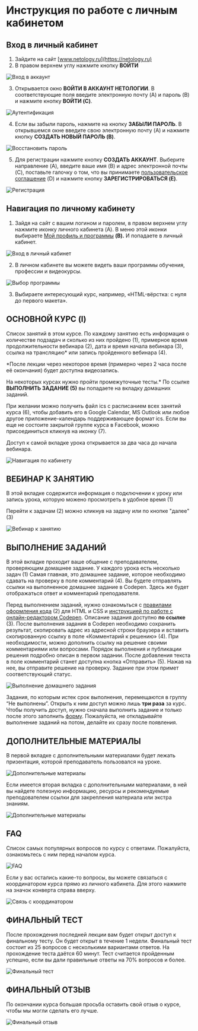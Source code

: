 # Инструкция по работе с личным кабинетом

## Вход в личный кабинет 
1. Зайдите на сайт [www.netology.ru](https://netology.ru)
2. В правом верхнем углу нажмите кнопку **ВОЙТИ**

![Вход в аккаунт](../img/account-enter.png)

3. Открывается окно **ВОЙТИ В АККАУНТ НЕТОЛОГИИ**. В соответствующие поля введите электронную почту (A) и пароль (B) и нажмите кнопку **ВОЙТИ (C)**.

![Аутентификация](../img/account-autentification.png)

4. Если вы забыли пароль, нажмите на кнопку **ЗАБЫЛИ ПАРОЛЬ**. В открывшемся окне введите свою электронную почту (A) и нажмите кнопку **СОЗДАТЬ НОВЫЙ ПАРОЛЬ (B)**.

![Восстановить пароль](../img/account-forgot-password.png)

5. Для регистрации нажмите кнопку **СОЗДАТЬ АККАУНТ**. Выберите направление (A), введите ваше имя (B) и адрес электронной почты (C), поставьте галочку о том, что вы принимаете [пользовательское соглашение](https://netology.ru/legal) (D) и нажмите кнопку **ЗАРЕГИСТРИРОВАТЬСЯ (E)**.

![Регистрация](../img/account-create-account.png)

## Навигация по личному кабинету
1. Зайдя на сайт с вашим логином и паролем, в правом верхнем углу нажмите иконку личного кабинета (A). В меню этой иконки выбираете [Мой профиль и программы](https://netology.ru/profile) **(B).** И попадаете в личный кабинет.

![Вход в личный кабинет](../img/account-enter-account.png)

2. В личном кабинете вы можете видеть ваши программы обучения, профессии и видеокурсы.

![Выбор программы](../img/account-choose-course.png)

3. Выбираете интересующий курс, например, «HTML-вёрстка: с нуля до первого макета».

## **ОСНОВНОЙ КУРС (I)**
Список занятий в этом курсе. По каждому занятию есть информация о количестве подзадач и сколько из них пройдено (1), примерное время продолжительности вебинара (2), дата и время начала вебинара (3), ссылка на трансляцию* или запись пройденного вебинара (4).

 *После лекции через некоторое время (примерно через 2 часа после её окончания) будет доступна видеозапись.

На некоторых курсах нужно пройти промежуточные тесты.* По ссылке **ВЫПОЛНИТЬ ЗАДАНИЕ (5)** вы попадаете на вкладку домашних заданий. 

При желании можно получить файл ics с расписанием всех занятий курса (6), чтобы добавить его в Google Calendar, MS Outlook или любое другое приложение-календарь поддерживающее формат ics.
Если вы еще не состоите закрытой группе курса в Facebook, можно присоединиться кликнув на иконку (7).

Доступ к самой вкладке урока открывается за два часа до начала вебинара.

![Навигация по кабинету](../img/account-navigation.png)

## **ВЕБИНАР К ЗАНЯТИЮ**
В этой вкладке содержится информация о подключении к уроку или запись урока, которую можено просмотреть в удобное время (1)

Перейти к задачам (2) можно кликнув на задачу или по кнопке "далее" (3)

![Вебинар к занятию](../img/account-homework.png)

## **ВЫПОЛНЕНИЕ ЗАДАНИЙ**
В этой вкладке проходит ваше общение с преподавателем, проверяющим домашнее задание. У каждого урока есть несколько задач (1) Самая главная, это домашнее задание, которое необходимо сдавать на проверку в поле комментарий (4). Вы будете отправлять ссылки на выполненное домашнее задание в Codepen. Здесь же будет отображаться ответ и комментарий преподавателя.

Перед выполнением заданий, нужно ознакомьться с [правилами оформления кода](https://netology-university.bitbucket.io/codestyle/index.html) (2) для HTML и CSS и [инструкцией по работе с онлайн-редактором Codepen](https://netology-university.bitbucket.io/guides/wm/codepen-guide/). Описание задания доступно **по ссылке** (3). После выполнения задания в Codepen необходимо сохранить результат, скопировать адрес из адресной строки браузера и вставить скопированную ссылку в поле «Комментарий к решению» (4). При необходимости, можно дополнить ссылку на решение своими комментариями или вопросами. Порядок выполнения и публикации решения подробно описан в первом задании. После добавления текста в поле комментарий станет доступна кнопка «Отправить» (5). Нажав на нее, вы отправите решение на проверку. Задание при этом примет соответствующий статус.

![Выполнение домашнего задания](../img/account-homework-compliting.png)

Задания, по которым истек срок выполнения, перемещаются в группу “Не выполнены”. Открыть к ним доступ можно лишь **три раза** за курс. Чтобы получить доступ, нужно сначала выполнить задание и только после этого заполнить
[форму](https://docs.google.com/forms/d/e/1FAIpQLSewC8Fv3NQacd24-NXbEtQNokW2akbekmnUWMavPY9winPESQ/viewform). Пожалуйста, не откладывайте выполнение заданий на потом, делайте их сразу после появления.

## **ДОПОЛНИТЕЛЬНЫЕ МАТЕРИАЛЫ**
В первой вкладке с дополнительными материалами будет лежать призентация, которой преподаватель пользовался на уроке.

![Дополнительные материалы](../img/account-homework-compliting-1.png)

Если имеется вторая вкладка с дополнительными материалами, в ней вы найдете полезную информацию, ресурсы и рекомендуемые преподователем ссылки для закрепления материала или экстра знаниям.

![Дополнительные материалы](../img/account-homework-compliting-2.png)

## **FAQ**
Список самых популярных вопросов по курсу с ответами. Пожалуйста, ознакомьтесь с ним перед началом курса.

![FAQ](../img/account-faq.png)

Если у вас остались какие-то вопросы, вы можете связаться с координатором курса прямо из личного кабинета. Для этого нажмите на значок конверта справа вверху.

![Связь с координатором](../img/account-contact.png)

## **ФИНАЛЬНЫЙ ТЕСТ**
После прохождения последней лекции вам будет открыт доступ к финальному тесту. Он будет открыт в течение 1 недели. Финальный тест состоит из 25 вопросов с несколькими вариантами ответов. На прохождение теста даётся 60 минут. Тест считается пройденным успешно, если вы дали правильные ответы на 70% вопросов и более.

![Финальный тест](../img/account-test.png)

## **ФИНАЛЬНЫЙ ОТЗЫВ**
По окончании курса большая просьба оставить свой отзыв о курсе, чтобы мы могли сделать его лучше.

![Финальный отзыв](../img/account-feedback.png)
